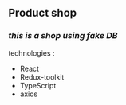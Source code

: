 ## Product shop
###  *this is a shop using fake DB*

technologies :  
- React
- Redux-toolkit
- TypeScript 
- axios